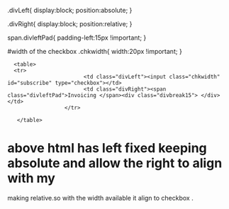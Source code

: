 
.divLeft{
 	 display:block;
 	 position:absolute;
}

.divRight{
	 display:block;
	  position:relative;
}
    
span.divleftPad{
	padding-left:15px !important;
}

#width of the checkbox
.chkwidth{
	width:20px !important;
}

      <table>
      <tr>	
                            <td class="divLeft"><input class="chkwidth" id="subscribe" type="checkbox"></td>
                            <td class="divRight"><span class="divleftPad">Invoicing </span><div class="divbreak15"> </div></td>
                      </tr>

       </table>
       
         
 
 
 # above html has left fixed keeping absolute and allow the right to align with my
 making relative.so with the width available it align to checkbox .
